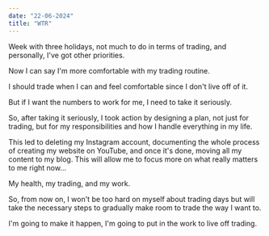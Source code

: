 ```yaml
---
date: "22-06-2024"
title: "WTR"
---
```

Week with three holidays, not much to do in terms of trading, and personally, I've got other priorities.

Now I can say I'm more comfortable with my trading routine.

I should trade when I can and feel comfortable since I don't live off of it.

But if I want the numbers to work for me, I need to take it seriously.

So, after taking it seriously, I took action by designing a plan, not just for trading, but for my responsibilities and how I handle everything in my life.

This led to deleting my Instagram account, documenting the whole process of creating my website on YouTube, and once it's done, moving all my content to my blog. This will allow me to focus more on what really matters to me right now...

My health, my trading, and my work.

So, from now on, I won't be too hard on myself about trading days but will take the necessary steps to gradually make room to trade the way I want to.

I'm going to make it happen, I'm going to put in the work to live off trading.